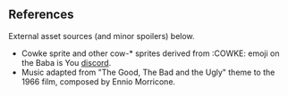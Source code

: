 ## References

External asset sources (and minor spoilers) below.

* Cowke sprite and other cow-* sprites derived from :COWKE: emoji on the Baba is You [discord](https://discord.gg/GGbUUse).
* Music adapted from "The Good, The Bad and the Ugly" theme to the 1966 film, composed by Ennio Morricone.